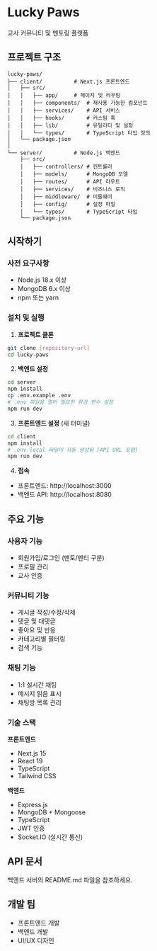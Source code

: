 # Lucky Paws

교사 커뮤니티 및 멘토링 플랫폼

## 프로젝트 구조

```
lucky-paws/
├── client/          # Next.js 프론트엔드
│   ├── src/
│   │   ├── app/     # 페이지 및 라우팅
│   │   ├── components/  # 재사용 가능한 컴포넌트
│   │   ├── services/    # API 서비스
│   │   ├── hooks/       # 커스텀 훅
│   │   ├── lib/         # 유틸리티 및 설정
│   │   └── types/       # TypeScript 타입 정의
│   └── package.json
│
└── server/          # Node.js 백엔드
    ├── src/
    │   ├── controllers/ # 컨트롤러
    │   ├── models/      # MongoDB 모델
    │   ├── routes/      # API 라우트
    │   ├── services/    # 비즈니스 로직
    │   ├── middleware/  # 미들웨어
    │   ├── config/      # 설정 파일
    │   └── types/       # TypeScript 타입
    └── package.json
```

## 시작하기

### 사전 요구사항

- Node.js 18.x 이상
- MongoDB 6.x 이상
- npm 또는 yarn

### 설치 및 실행

1. **프로젝트 클론**
```bash
git clone [repository-url]
cd lucky-paws
```

2. **백엔드 설정**
```bash
cd server
npm install
cp .env.example .env
# .env 파일을 열어 필요한 환경 변수 설정
npm run dev
```

3. **프론트엔드 설정** (새 터미널)
```bash
cd client
npm install
# .env.local 파일이 자동 생성됨 (API URL 포함)
npm run dev
```

4. **접속**
- 프론트엔드: http://localhost:3000
- 백엔드 API: http://localhost:8080

## 주요 기능

### 사용자 기능
- 회원가입/로그인 (멘토/멘티 구분)
- 프로필 관리
- 교사 인증

### 커뮤니티 기능
- 게시글 작성/수정/삭제
- 댓글 및 대댓글
- 좋아요 및 반응
- 카테고리별 필터링
- 검색 기능

### 채팅 기능
- 1:1 실시간 채팅
- 메시지 읽음 표시
- 채팅방 목록 관리

### 기술 스택

**프론트엔드**
- Next.js 15
- React 19
- TypeScript
- Tailwind CSS

**백엔드**
- Express.js
- MongoDB + Mongoose
- TypeScript
- JWT 인증
- Socket.IO (실시간 통신)

## API 문서

백엔드 서버의 README.md 파일을 참조하세요.

## 개발 팀

- 프론트엔드 개발
- 백엔드 개발
- UI/UX 디자인